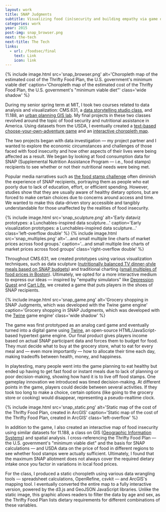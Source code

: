 ```yaml
---
layout: work
title: SNAP Judgments
subtitle: Visualizing food (in)security and building empathy via game design
categories: work
year: 2015
post-img: snap_browser.png
next: the-tech
next-title: The Tech
links:
  - url: /foodsec/final
    text: Link
    icon: link
---
```


{% include image.html src='snap_browser.png' alt='Choropleth map of the estimated cost of the Thrifty Food Plan, the U.S. government\'s minimum viable diet' caption='Choropleth map of the estimated cost of the Thrifty Food Plan, the U.S. government\'s "minimum viable diet"' class='wide shadow' %}

During my senior spring term at MIT, I took two courses related to data analysis and visualization: CMS.631, a [data storytelling studio class](//cms631.datatherapy.org), and 11.188, an [urban planning GIS lab](//web.mit.edu/11.188/www/index.html). My final projects in these two classes revolved around the topic of food security and nutritional assistance in America. Using datasets from the USDA, I eventually created a [text-based choose-your-own-adventure game](//philome.la/s2tephen/cms631-final/play) and an [interactive choropleth map](/foodsec/final).

The two projects began with data investigation — my project partner and I wanted to explore the economic circumstances and challenges of those faced with food insecurity and how other aspects of their lives were being affected as a result. We began by looking at food consumption data for SNAP (Supplemental Nutrition Assistance Program — i.e., food stamps) recipients to see whether or not their nutritional needs were being met.

Popular media narratives such as [the food stamp challenge](//en.wikipedia.org/wiki/Food_stamp_challenge) often diminish the experience of SNAP recipients, portraying them as people who eat poorly due to lack of education, effort, or efficient spending. However, studies show that they are usually aware of healthy dietary options, but are forced to make certain choices due to concerns around access and time. We wanted to make this data-driven story accessible and tangibly understandable for those unaffected by the realities of food insecurity.

{% include image.html src='snap_sculpture.png' alt='Early dataviz prototypes: a Lunchables-inspired data sculpture...' caption='Early visualization prototypes: a Lunchables-inspired data sculpture...' class='left-overflow double' %}
{% include image.html src='snap_multiples.png' alt='...and small multiple line charts of market prices across food groups.' caption='...and small multiple line charts of market prices across food groups' class='right-overflow double' %}

Throughout CMS.631, we created prototypes using various visualization techniques, such as data sculpture ([nutritionally balanced TV dinner-style meals based on SNAP budgets](//cms631.datatherapy.org/2015/04/23/data-sculpture-snap-tv-dinners)) and traditional charting ([small multiples of food prices in Boston](/foodsec/smlines)). Ultimately, we opted for a more interactive medium to express our ideas — inspired by "empathy simulators" like [Depression Quest](//www.depressionquest.com) and [Cart Life](//www.richardhofmeier.com/cartlife), we created a game that puts players in the shoes of SNAP recipients.

{% include image.html src='snap_game.png' alt='Grocery shopping in SNAP Judgments, which was developed with the Twine game engine' caption='Grocery shopping in SNAP Judgments, which was developed with the <a href="//twinery.org">Twine</a> game engine' class='wide shadow' %}

The game was first prototyped as an analog card game and eventually turned into a digital game using [Twine](//twinery.org), an open-source HTML/JavaScript-based hypertext game engine. Our final product gives players income based on actual SNAP participant data and forces them to budget for food. They must decide what to buy at the grocery store, what to eat for every meal and — even more importantly — how to allocate their time each day, making tradeoffs between health, money, and happiness.

In playtesting, many people went into the game planning to eat healthy but ended up having to get fast food or instant meals due to lack of planning or poor decision-making, showing how hard it is to live off food stamps. One gameplay innovation we introduced was timed decision-making. At different points in the game, players could decide between several activities. If they took too long to make a choice, certain options (like going to the grocery store or cooking) would disappear, representing a pseudo-realtime clock.

{% include image.html src='snap_static.png' alt='Static map of the cost of the Thrifty Food Plan, created in ArcGIS' caption='Static map of the cost of the Thrifty Food Plan, created in ArcGIS' class='left-overflow' %}

In addition to the game, I also created an interactive map of food insecurity using similar datasets for 11.188, a class on GIS ([Geographic Information Systems](//en.wikipedia.org/wiki/Geographic_information_system)) and spatial analysis. I cross-referencing the Thrifty Food Plan — the U.S. government's "minimum viable diet" and the basis for SNAP calculations — and USDA data on the price of food in different regions to see whether food stamps were actually sufficient. Ultimately, I found that the maximum SNAP allotment does not always cover the required dietary intake once you factor in variations in local food prices.

For the class, I produced a static choropleth using various data wrangling tools — spreadsheet calculations, OpenRefine, csvkit — and ArcGIS's mapping tool. I eventually converted the entire map to a fully interactive version, powered by the d3.js and GeoJSON JavaScript libraries. Unlike the static image, this graphic allows readers to filter the data by age and sex, as the Thrifty Food Plan lists dietary requirements for different combinations of these variables.